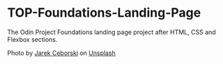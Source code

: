 # TOP-Foundations-Landing-Page

The Odin Project Foundations landing page project after HTML, CSS and Flexbox sections.

Photo by <a href="https://unsplash.com/@jarson?utm_content=creditCopyText&utm_medium=referral&utm_source=unsplash">Jarek Ceborski</a> on <a href="https://unsplash.com/photos/flat-screen-monitor-inside-room-jn7uVeCdf6U?utm_content=creditCopyText&utm_medium=referral&utm_source=unsplash">Unsplash</a>
  